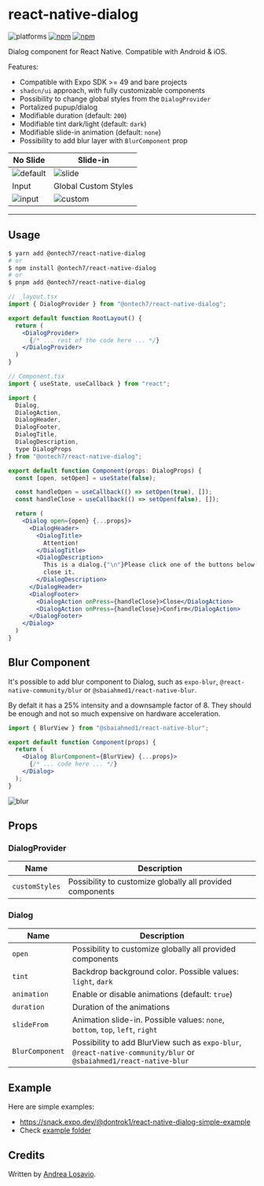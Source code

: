 # react-native-dialog

![platforms](https://img.shields.io/badge/platforms-Android%20%7C%20iOS-brightgreen.svg?style=flat-square&colorB=191A17)
[![npm](https://img.shields.io/npm/v/@ontech7/react-native-dialog.svg?style=flat-square)](https://www.npmjs.com/package/@ontech7/react-native-dialog)
[![npm](https://img.shields.io/npm/dm/@ontech/react-native-dialog.svg?style=flat-square&colorB=007ec6)](https://www.npmjs.com/package/@ontech7/react-native-dialog)

Dialog component for React Native. Compatible with Android & iOS.

Features:

- Compatible with Expo SDK >= 49 and bare projects
- `shadcn/ui` approach, with fully customizable components
- Possibility to change global styles from the `DialogProvider`
- Portalized pupup/dialog
- Modifiable duration (default: `200`)
- Modifiable tint dark/light (default: `dark`)
- Modifiable slide-in animation (default: `none`)
- Possibility to add blur layer with `BlurComponent` prop

| No Slide | Slide-in|
| --- | --- |
| ![default](https://github.com/user-attachments/assets/c9dec9c0-7bb1-4cae-9e3a-94fcc9f17116) | ![slide](https://github.com/user-attachments/assets/0f1f8ef3-9b9b-4bb7-a94f-80919d82354f) |
| Input | Global Custom Styles | 
| ![input](https://github.com/user-attachments/assets/f16b4a23-bc10-4bfd-81e7-09cbdee20226) | ![custom](https://github.com/user-attachments/assets/d282916b-3db6-4ea6-a2dc-6d1cf7078d2c) |

---

## Usage

```bash
$ yarn add @ontech7/react-native-dialog
# or
$ npm install @ontech7/react-native-dialog
# or
$ pnpm add @ontech7/react-native-dialog
```

```jsx
// _layout.tsx
import { DialogProvider } from "@ontech7/react-native-dialog";

export default function RootLayout() {
  return (
    <DialogProvider>
      {/* ... rest of the code here ... */}
    </DialogProvider>
  )
}

// Component.tsx
import { useState, useCallback } from "react";

import {
  Dialog,
  DialogAction,
  DialogHeader,
  DialogFooter,
  DialogTitle,
  DialogDescription,
  type DialogProps
} from "@ontech7/react-native-dialog";

export default function Component(props: DialogProps) {
  const [open, setOpen] = useState(false);

  const handleOpen = useCallback(() => setOpen(true), []);
  const handleClose = useCallback(() => setOpen(false), []);

  return (
    <Dialog open={open} {...props}>
      <DialogHeader>
        <DialogTitle>
          Attention!
        </DialogTitle>
        <DialogDescription>
          This is a dialog.{"\n"}Please click one of the buttons below to
          close it.
        </DialogDescription>
      </DialogHeader>
      <DialogFooter>
        <DialogAction onPress={handleClose}>Close</DialogAction>
        <DialogAction onPress={handleClose}>Confirm</DialogAction>
      </DialogFooter>
    </Dialog>
  )
}
```

## Blur Component

It's possible to add blur component to Dialog, such as `expo-blur`, `@react-native-community/blur` or `@sbaiahmed1/react-native-blur`.

By defalt it has a 25% intensity and a downsample factor of 8. They should be enough and not so much expensive on hardware acceleration.

```jsx
import { BlurView } from "@sbaiahmed1/react-native-blur";

export default function Component(props) {
  return (
    <Dialog BlurComponent={BlurView} {...props}>
      {/* ... code here ... */}
    </Dialog>
  );
}
```

![blur](https://github.com/user-attachments/assets/e46fd559-66d2-4f90-9cb3-234058857c9f)

## Props

### DialogProvider

| Name           | Description                                               |
| -------------- | --------------------------------------------------------- |
| `customStyles` | Possibility to customize globally all provided components |

### Dialog

| Name            | Description                                                                                                        |
| --------------- | ------------------------------------------------------------------------------------------------------------------ |
| `open`          | Possibility to customize globally all provided components                                                          |
| `tint`          | Backdrop background color. Possible values: `light`, `dark`                                                        |
| `animation`     | Enable or disable animations (default: `true`)                                                                     |
| `duration`      | Duration of the animations                                                                                         |
| `slideFrom`     | Animation slide-in. Possible values: `none`, `bottom`, `top`, `left`, `right`                                      |
| `BlurComponent` | Possibility to add BlurView such as `expo-blur`, `@react-native-community/blur` or `@sbaiahmed1/react-native-blur` |

## Example

Here are simple examples:

- https://snack.expo.dev/@dontrok1/react-native-dialog-simple-example
- Check [example folder](/example/)

## Credits

Written by [Andrea Losavio](https://linkedin.com/in/andrea-losavio).
